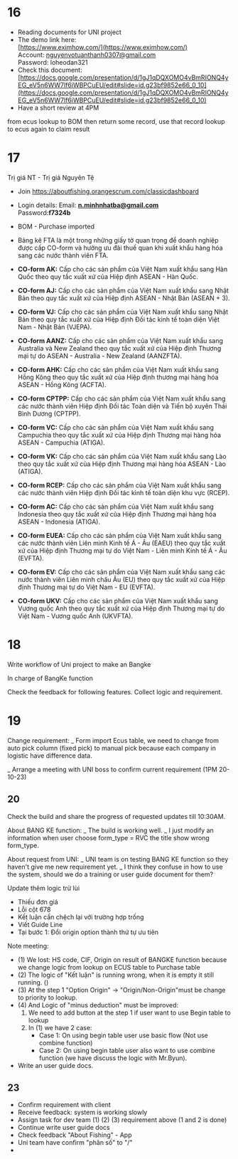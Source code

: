 # 16
- Reading documents for UNI project
- The demo link here:  
	[https://www.eximhow.com/](https://www.eximhow.com/)
	Account: [nguyenvotuanthanh0307@gmail.com](mailto:nguyenvotuanthanh0307@gmail.com)  
	Password: loheodan321
- Check this document: [https://docs.google.com/presentation/d/1gJ1qDQXOMO4vBmRIONQ4yEG_eV5n6WW7lf6iWBPCuEU/edit#slide=id.g23bf9852e66_0_10](https://docs.google.com/presentation/d/1gJ1qDQXOMO4vBmRIONQ4yEG_eV5n6WW7lf6iWBPCuEU/edit#slide=id.g23bf9852e66_0_10)
- Have a short review at 4PM

from ecus lookup to BOM then return some record, use that record lookup to ecus again to claim result

# 17
Trị giá NT - Trị giá Nguyên Tệ

- Join https://aboutfishing.orangescrum.com/classicdashboard 
- Login details: 
	Email: **[n.minhnhatba@gmail.com](mailto:n.minhnhatba@gmail.com)**  
	Password:**f7324b**
- BOM - Purchase imported

- Bảng kê FTA là một trong những giấy tờ quan trọng để doanh nghiệp được cấp CO-form và hưởng ưu đãi thuế quan khi xuất khẩu hàng hóa sang các nước thành viên FTA.

- **CO-form AK:** Cấp cho các sản phẩm của Việt Nam xuất khẩu sang Hàn Quốc theo quy tắc xuất xứ của Hiệp định ASEAN - Hàn Quốc.
- **CO-form AJ:** Cấp cho các sản phẩm của Việt Nam xuất khẩu sang Nhật Bản theo quy tắc xuất xứ của Hiệp định ASEAN - Nhật Bản (ASEAN + 3).
- **CO-form VJ:** Cấp cho các sản phẩm của Việt Nam xuất khẩu sang Nhật Bản theo quy tắc xuất xứ của Hiệp định Đối tác kinh tế toàn diện Việt Nam - Nhật Bản (VJEPA).
- **CO-form AANZ:** Cấp cho các sản phẩm của Việt Nam xuất khẩu sang Australia và New Zealand theo quy tắc xuất xứ của Hiệp định Thương mại tự do ASEAN - Australia - New Zealand (AANZFTA).
- **CO-form AHK:** Cấp cho các sản phẩm của Việt Nam xuất khẩu sang Hồng Kông theo quy tắc xuất xứ của Hiệp định thương mại hàng hóa ASEAN - Hồng Kông (ACFTA).
- **CO-form CPTPP:** Cấp cho các sản phẩm của Việt Nam xuất khẩu sang các nước thành viên Hiệp định Đối tác Toàn diện và Tiến bộ xuyên Thái Bình Dương (CPTPP).
- **CO-form VC:** Cấp cho các sản phẩm của Việt Nam xuất khẩu sang Campuchia theo quy tắc xuất xứ của Hiệp định Thương mại hàng hóa ASEAN - Campuchia (ATIGA).
- **CO-form VK:** Cấp cho các sản phẩm của Việt Nam xuất khẩu sang Lào theo quy tắc xuất xứ của Hiệp định Thương mại hàng hóa ASEAN - Lào (ATIGA).
- **CO-form RCEP:** Cấp cho các sản phẩm của Việt Nam xuất khẩu sang các nước thành viên Hiệp định Đối tác kinh tế toàn diện khu vực (RCEP).
- **CO-form AC:** Cấp cho các sản phẩm của Việt Nam xuất khẩu sang Indonesia theo quy tắc xuất xứ của Hiệp định Thương mại hàng hóa ASEAN - Indonesia (ATIGA).
- **CO-form EUEA:** Cấp cho các sản phẩm của Việt Nam xuất khẩu sang các nước thành viên Liên minh Kinh tế Á - Âu (EAEU) theo quy tắc xuất xứ của Hiệp định Thương mại tự do Việt Nam - Liên minh Kinh tế Á - Âu (EVFTA).
- **CO-form EV:** Cấp cho các sản phẩm của Việt Nam xuất khẩu sang các nước thành viên Liên minh châu Âu (EU) theo quy tắc xuất xứ của Hiệp định Thương mại tự do Việt Nam - EU (EVFTA).
- **CO-form UKV:** Cấp cho các sản phẩm của Việt Nam xuất khẩu sang Vương quốc Anh theo quy tắc xuất xứ của Hiệp định Thương mại tự do Việt Nam - Vương quốc Anh (UKVFTA).

# 18
Write workflow of Uni project to make an Bangke

In charge of BangKe function

Check the feedback for following features. Collect logic and requirement.

# 19
Change requirement:
_ Form import Ecus table, we need to change from auto pick column (fixed pick) to manual pick
because each company in logistic have difference data.

_ Arrange a meeting with UNI boss to confirm current requirement (1PM 20-10-23)

## 20
Check the build and share the progress of requested updates till 10:30AM.

About BANG KE function: 
_ The build is working well.
_ I just modify an information when user choose form_type = RVC the title show wrong form_type.

About request from UNI:
_ UNI team is on testing BANG KE function so they haven't give me new requirement yet.
_ I think they confuse in how to use the system, should we do a training or user guide document for them? 


   Update thêm logic trừ lùi

- Thiếu đơn giá
- Lỗi cột 678
- Kết luận cần chệch lại với trường hợp trống
- Viết Guide Line
- Tại bước 1: Đổi origin option thành thứ tự ưu tiên

Note meeting:
- (1) We lost: HS code, CIF, Origin on result of BANGKE function because we change logic from lookup on ECUS table to Purchase table
- (2) The logic of "Kết luận" is running wrong, when it is empty it still running. ()
- (3) At the step 1 "Option Origin" -> "Origin/Non-Origin"must be change to priority to lookup.
- (4) And Logic of "minus deduction" must be improved:
	1. We need to add button at the step 1 if user want to use Begin table to lookup
	2. In (1) we have 2 case: 
		- Case 1: On using begin table user use basic flow (Not use combine function)
		- Case 2: On using begin table user also want to use combine function (we have discuss the logic with Mr.Byun).
- Write an user guide docs.

## 23
- Confirm requirement with client
- Receive feedback: system is working slowly
- Assign task for dev team (1) (2) (3) requirement above (1 and 2 is done)
- Continue write user guide docs
- Check feedback "About Fishing" - App
- Uni team have confirm "phân số" to "/"
- 